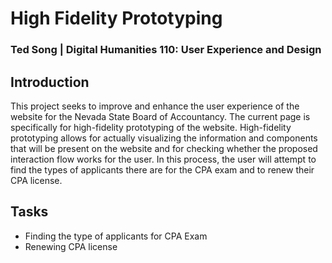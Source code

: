 # High Fidelity Prototyping
### Ted Song | Digital Humanities 110: User Experience and Design

## Introduction
This project seeks to improve and enhance the user experience of the website for the Nevada State Board of Accountancy.
The current page is specifically for high-fidelity prototyping of the website.
High-fidelity prototyping allows for actually visualizing the information and components that will be present on the website and for checking
whether the proposed interaction flow works for the user.
In this process, the user will attempt to find the types of applicants there are for the CPA exam and to renew their CPA license.

## Tasks
- Finding the type of applicants for CPA Exam
- Renewing CPA license

